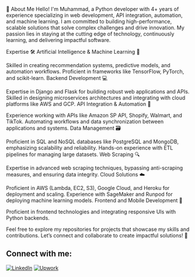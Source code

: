 👋 About Me
Hello! I'm Muhammad, a Python developer with 4+ years of experience specializing in web development, API integration, automation, and machine learning. I am committed to building high-performance, scalable solutions that solve complex challenges and drive innovation. My passion lies in staying at the cutting edge of technology, continuously learning, and delivering impactful software.


Expertise 🛠️
Artificial Intelligence & Machine Learning 🧠

Skilled in creating recommendation systems, predictive models, and automation workflows.
Proficient in frameworks like TensorFlow, PyTorch, and scikit-learn.
Backend Development 💻

Expertise in Django and Flask for building robust web applications and APIs.
Skilled in designing microservices architectures and integrating with cloud platforms like AWS and GCP.
API Integration & Automation 🔗

Experience working with APIs like Amazon SP API, Shopify, Walmart, and TikTok.
Automating workflows and data synchronization between applications and systems.
Data Management 🗃️

Proficient in SQL and NoSQL databases like PostgreSQL and MongoDB, emphasizing scalability and reliability.
Hands-on experience with ETL pipelines for managing large datasets.
Web Scraping 🔍

Expertise in advanced web scraping techniques, bypassing anti-scraping measures, and ensuring data integrity.
Cloud Solutions ☁️

Proficient in AWS (Lambda, EC2, S3), Google Cloud, and Heroku for deployment and scaling.
Experience with SageMaker and Runpod for deploying machine learning models.
Frontend and Mobile Development 📱

Proficient in frontend technologies and integrating responsive UIs with Python backends.

Feel free to explore my repositories for projects that showcase my skills and contributions. Let’s connect and collaborate to create impactful solutions! 🚀

## Connect with me:

[![LinkedIn](https://raw.githubusercontent.com/your-username/your-repo/main/connect-with-me.png)](https://www.linkedin.com/in/muhammad-hamid-05477a33a)
[![Upwork](https://raw.githubusercontent.com/your-username/your-repo/main/connect-with-me.png)](https://www.upwork.com/freelancers/~0193836a6dadc6890a?mp_source=share)
